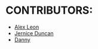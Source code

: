 # CONTRIBUTORS:


- [Alex Leon](https://github.com/aleon510)
- [Jernice Duncan](https://github.com/jerniceduncan)
- [Danny](https://github.com/dannythedeveloper1)

